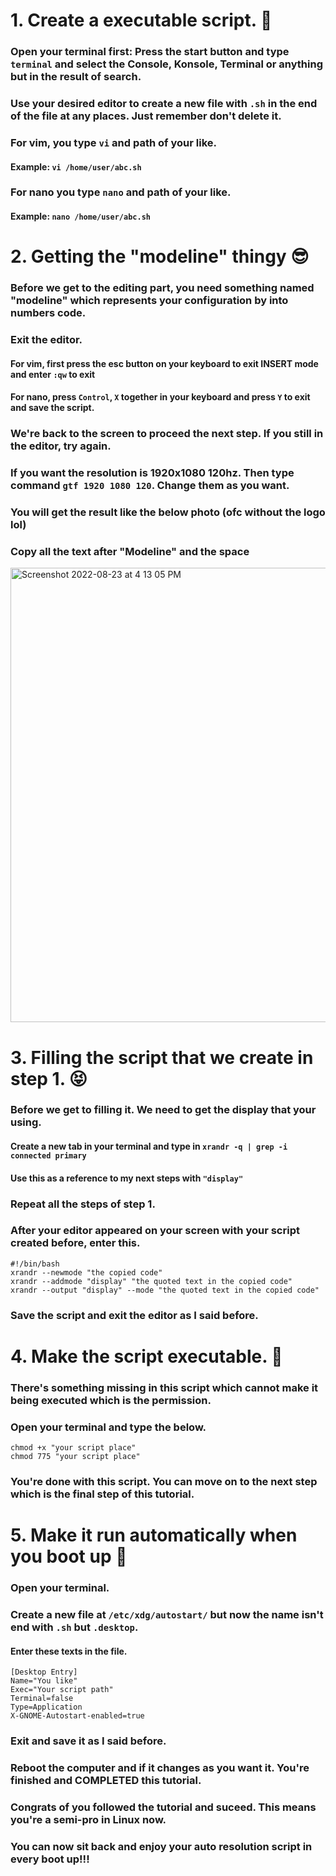 # 1. Create a executable script. 🙂
### Open your terminal first: Press the start button and type ```terminal``` and select the Console, Konsole, Terminal or anything but in the result of search.
### Use your desired editor to create a new file with ```.sh``` in the end of the file at any places. Just remember don't delete it.
### For vim, you type ```vi``` and path of your like.
#### Example: ```vi /home/user/abc.sh```
### For nano you type ```nano``` and path of your like.
#### Example: ```nano /home/user/abc.sh```
# 2. Getting the "modeline" thingy 😎
### Before we get to the editing part, you need something named "modeline" which represents your configuration by into numbers code.
### Exit the editor.
#### For vim, first press the esc button on your keyboard to exit INSERT mode and enter ```:qw``` to exit
#### For nano, press `Control`, ```X```  together in your keyboard and press `Y` to exit and save the script.
### We're back to the screen to proceed the next step. If you still in the editor, try again.
### If you want the resolution is 1920x1080 120hz. Then type command ```gtf 1920 1080 120```. Change them as you want.
### You will get the result like the below photo (ofc without the logo lol)
### Copy all the text after "Modeline" and the space
<img width="727" alt="Screenshot 2022-08-23 at 4 13 05 PM" src="https://user-images.githubusercontent.com/72115911/186256730-c4117385-32ef-482c-987a-2aa0647ad53e.png">

# 3. Filling the script that we create in step 1. 😝
### Before we get to filling it. We need to get the display that your using.
#### Create a new tab in your terminal and type in `xrandr -q | grep -i connected primary`
#### Use this as a reference to my next steps with `"display"`
### Repeat all the steps of step 1.
### After your editor appeared on your screen with your script created before, enter this.
```
#!/bin/bash
xrandr --newmode "the copied code"
xrandr --addmode "display" "the quoted text in the copied code"
xrandr --output "display" --mode "the quoted text in the copied code"
```
### Save the script and exit the editor as I said before.
# 4. Make the script executable. 🤨
### There's something missing in this script which cannot make it being executed which is the permission.
### Open your terminal and type the below.
```
chmod +x "your script place"
chmod 775 "your script place"
```
### You're done with this script. You can move on to the next step which is the final step of this tutorial.
# 5. Make it run automatically when you boot up 🥳
### Open your terminal.
### Create a new file at `/etc/xdg/autostart/` but now the name isn't end with `.sh` but `.desktop`.
#### Enter these texts in the file.
```
[Desktop Entry]
Name="You like"
Exec="Your script path"
Terminal=false
Type=Application
X-GNOME-Autostart-enabled=true
```
### Exit and save it as I said before.
### Reboot the computer and if it changes as you want it. You're finished and COMPLETED this tutorial.
### Congrats of you followed the tutorial and suceed. This means you're a semi-pro in Linux now.
### You can now sit back and enjoy your auto resolution script in every boot up!!!
